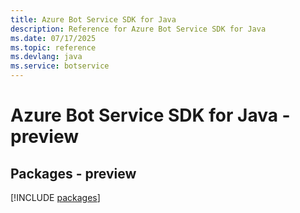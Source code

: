 ```yaml
---
title: Azure Bot Service SDK for Java
description: Reference for Azure Bot Service SDK for Java
ms.date: 07/17/2025
ms.topic: reference
ms.devlang: java
ms.service: botservice
---
```

# Azure Bot Service SDK for Java - preview
## Packages - preview
[!INCLUDE [packages](bot-service-index.md)]